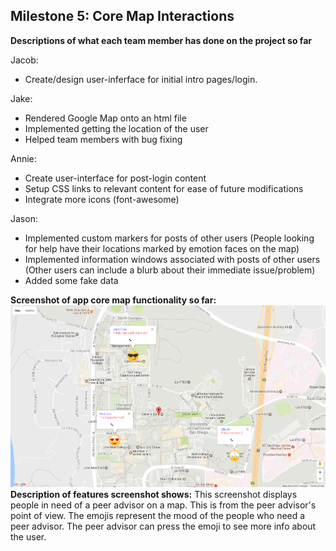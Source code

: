 ## Milestone 5: Core Map Interactions

**Descriptions of what each team member has done on the project so far**

Jacob:
* Create/design user-inferface for initial intro pages/login.

Jake:
* Rendered Google Map onto an html file
* Implemented getting the location of the user
* Helped team members with bug fixing

Annie:
* Create user-interface for post-login content 
* Setup CSS links to relevant content for ease of future modifications
* Integrate more icons (font-awesome)

Jason:
* Implemented custom markers for posts of other users (People looking for help have their locations marked by emotion faces on the map)
* Implemented information windows associated with posts of other users (Other users can include a blurb about their immediate issue/problem)
* Added some fake data

**Screenshot of app core map functionality so far:**
![Screenshot1](/milestone5screenshot.png)
**Description of features screenshot shows:**
This screenshot displays people in need of a peer advisor on a map. This is from the peer advisor's point of view. The emojis represent the mood of the people who need a peer advisor. The peer advisor can press the emoji to see more info about the user.
